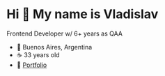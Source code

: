 Hi 👋 My name is Vladislav
==========================

Frontend Developer w/ 6+ years as QAA

*   📍 Buenos Aires, Argentina
*   ☕ 33 years old
*   🔗 [Portfolio](http://vtitov-portfolio.vercel.app)
